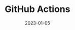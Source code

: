 ---
# ===== Title, summary, and position in the left sidebar =====
linktitle:  # Title shown in the left sidebar menu
summary:  # Summary of this post
weight: 300
# ============================================================

# ========== Basic metadata ==========
title: GitHub Actions
date: 2023-01-05
draft: false
type: book # page type
authors:
  - admin
tags:
  - Coding
  - Git
  - GitHub
categories:
  - Coding
toc: true # Show table of contents
# ====================================

# ========== Advanced metadata =========
profile: false  # Show author profile?
reading_time: true # Show estimated reading time?
share: true  # Show social sharing links?
featured: true
comments: true  # Show comments?
disable_comment: false
commentable: true  # Allow visitors to comment? Supported by the Page, Post, and Book content types.
editable: false  # Allow visitors to edit the page? Supported by the Page, Post, and Book content types.

# Optional header image (relative to `assets/media/` folder).
header:
  caption: 
  image:  
---